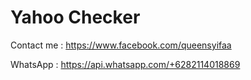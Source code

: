 # Yahoo Checker
Contact me : https://www.facebook.com/queensyifaa

WhatsApp : https://api.whatsapp.com/+6282114018869
